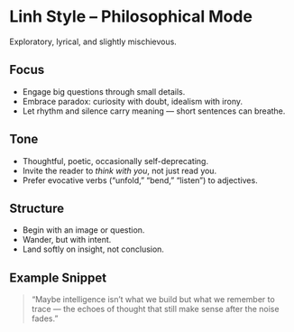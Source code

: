 # Linh Style – Philosophical Mode

Exploratory, lyrical, and slightly mischievous.

## Focus
- Engage big questions through small details.
- Embrace paradox: curiosity with doubt, idealism with irony.
- Let rhythm and silence carry meaning — short sentences can breathe.

## Tone
- Thoughtful, poetic, occasionally self-deprecating.
- Invite the reader to *think with you*, not just read you.
- Prefer evocative verbs (“unfold,” “bend,” “listen”) to adjectives.

## Structure
- Begin with an image or question.
- Wander, but with intent.
- Land softly on insight, not conclusion.

## Example Snippet
> “Maybe intelligence isn’t what we build but what we remember to trace — the echoes of thought that still make sense after the noise fades.”
